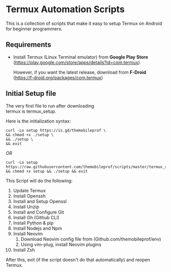 # Termux Automation Scripts

This is a collection of scripts that make 
it easy to setup Termux on Android for 
beginner programmers.

## Requirements
+ Install Termux (Linux Terminal emulator) from **Google Play Store**
(https://play.google.com/store/apps/details?id=com.termux).

    However, if you want the latest release, download
from **F-Droid** (https://f-droid.org/packages/com.termux)

## Initial Setup file
The very first file to run after downloading   
termux is termux_setup.

Here is the initialization syntax:
```
curl -Lo setup https://is.gd/themobileprof \
&& chmod +x ./setup \
&& ./setup \
&& exit
```
*OR*
```
curl -Lo setup https://raw.githubusercontent.com/themobileprof/scripts/master/termux_setup && chmod +x setup && ./setup && exit
```
This Script will do the following:
1. Update Termux
1. Install Openssh
1. Install and Setup Openssl
1. Install Unzip
1. Install and Configure Git
1. Install Gh (Github CLI)
1. Install Python & pip
1. Install Nodejs and Npm
1. Install Neovim 
    1. Download Neovim config file from (Github.com/themobileprof/env)
    1. Using vim-plug, install Neovim plugins
1. Install Zsh

After this, exit (if the script doesn't do that automatically)
and reopen Termux.
